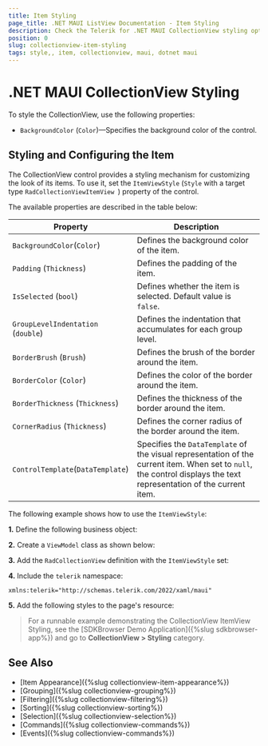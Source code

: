 ```yaml
---
title: Item Styling
page_title: .NET MAUI ListView Documentation - Item Styling
description: Check the Telerik for .NET MAUI CollectionView styling options for the Item Style.
position: 0
slug: collectionview-item-styling
tags: style,, item, collectionview, maui, dotnet maui
---
```


# .NET MAUI CollectionView Styling

To style the CollectionView, use the following properties:

* `BackgroundColor` (`Color`)&mdash;Specifies the background color of the control.

## Styling and Configuring the Item

The CollectionView control provides a styling mechanism for customizing the look of its items. To use it, set the `ItemViewStyle` (`Style` with a target type `RadCollectionViewItemView `) property of the control.

The available properties are described in the table below:

| Property | Description |
| -------- | ----------- |
| `BackgroundColor`(`Color`) | Defines the background color of the item. |
| `Padding` (`Thickness`) | Defines the padding of the item. |
| `IsSelected` (`bool`) | Defines whether the item is selected. Default value is `false`. |
| `GroupLevelIndentation` (`double`) | Defines the indentation that accumulates for each group level. |
| `BorderBrush` (`Brush`) | Defines the brush of the border around the item. |
| `BorderColor` (`Color`) | Defines the color of the border around the item. |
| `BorderThickness` (`Thickness`) | Defines the thickness of the border around the item. |
| `CornerRadius` (`Thickness`) | Defines the corner radius of the border around the item. |
| `ControlTemplate`(`DataTemplate`) | Specifies the `DataTemplate` of the visual representation of the current item. When set to `null`, the control displays the text representation of the current item. |

The following example shows how to use the `ItemViewStyle`:

**1.** Define the following business object:

<snippet id='collectionview-datamodel' />

**2.** Create a `ViewModel` class as shown below:

<snippet id='collectionview-viewmodel' />

**3.** Add the `RadCollectionView` definition with the `ItemViewStyle` set:

<snippet id='collectionview-item-container-styling' />

**4.** Include the `telerik` namespace:

```XAML
xmlns:telerik="http://schemas.telerik.com/2022/xaml/maui" 
```

**5.** Add the following styles to the page's resource:

<snippet id='collectionview-item-container-style-resources' />

> For a runnable example demonstrating the CollectionView ItemView Styling, see the [SDKBrowser Demo Application]({%slug sdkbrowser-app%}) and go to **CollectionView > Styling** category.

## See Also

- [Item Appearance]({%slug collectionview-item-appearance%})
- [Grouping]({%slug collectionview-grouping%})
- [Filtering]({%slug collectionview-filtering%})
- [Sorting]({%slug collectionview-sorting%})
- [Selection]({%slug collectionview-selection%})
- [Commands]({%slug collectionview-commands%})
- [Events]({%slug collectionview-commands%})

